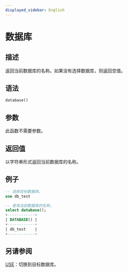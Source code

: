 ```yaml
---
displayed_sidebar: English
---
```


# 数据库

## 描述

返回当前数据库的名称。如果没有选择数据库，则返回空值。

## 语法

```Haskell
database()
```

## 参数

此函数不需要参数。

## 返回值

以字符串形式返回当前数据库的名称。

## 例子

```sql
-- 选择目标数据库。
use db_test

-- 查询当前数据库的名称。
select database();
+------------+
| DATABASE() |
+------------+
| db_test    |
+------------+
```

## 另请参阅

[USE](../../sql-statements/data-definition/USE.md)：切换到目标数据库。
